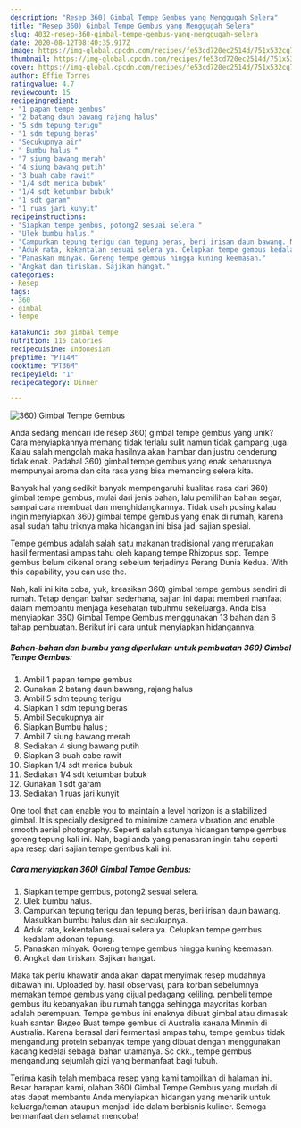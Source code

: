 ```yaml
---
description: "Resep 360) Gimbal Tempe Gembus yang Menggugah Selera"
title: "Resep 360) Gimbal Tempe Gembus yang Menggugah Selera"
slug: 4032-resep-360-gimbal-tempe-gembus-yang-menggugah-selera
date: 2020-08-12T08:40:35.917Z
image: https://img-global.cpcdn.com/recipes/fe53cd720ec2514d/751x532cq70/360-gimbal-tempe-gembus-foto-resep-utama.jpg
thumbnail: https://img-global.cpcdn.com/recipes/fe53cd720ec2514d/751x532cq70/360-gimbal-tempe-gembus-foto-resep-utama.jpg
cover: https://img-global.cpcdn.com/recipes/fe53cd720ec2514d/751x532cq70/360-gimbal-tempe-gembus-foto-resep-utama.jpg
author: Effie Torres
ratingvalue: 4.7
reviewcount: 15
recipeingredient:
- "1 papan tempe gembus"
- "2 batang daun bawang rajang halus"
- "5 sdm tepung terigu"
- "1 sdm tepung beras"
- "Secukupnya air"
- " Bumbu halus "
- "7 siung bawang merah"
- "4 siung bawang putih"
- "3 buah cabe rawit"
- "1/4 sdt merica bubuk"
- "1/4 sdt ketumbar bubuk"
- "1 sdt garam"
- "1 ruas jari kunyit"
recipeinstructions:
- "Siapkan tempe gembus, potong2 sesuai selera."
- "Ulek bumbu halus."
- "Campurkan tepung terigu dan tepung beras, beri irisan daun bawang. Masukkan bumbu halus dan air secukupnya."
- "Aduk rata, kekentalan sesuai selera ya. Celupkan tempe gembus kedalam adonan tepung."
- "Panaskan minyak. Goreng tempe gembus hingga kuning keemasan."
- "Angkat dan tiriskan. Sajikan hangat."
categories:
- Resep
tags:
- 360
- gimbal
- tempe

katakunci: 360 gimbal tempe 
nutrition: 115 calories
recipecuisine: Indonesian
preptime: "PT14M"
cooktime: "PT36M"
recipeyield: "1"
recipecategory: Dinner

---
```



![360) Gimbal Tempe Gembus](https://img-global.cpcdn.com/recipes/fe53cd720ec2514d/751x532cq70/360-gimbal-tempe-gembus-foto-resep-utama.jpg)

Anda sedang mencari ide resep 360) gimbal tempe gembus yang unik? Cara menyiapkannya memang tidak terlalu sulit namun tidak gampang juga. Kalau salah mengolah maka hasilnya akan hambar dan justru cenderung tidak enak. Padahal 360) gimbal tempe gembus yang enak seharusnya mempunyai aroma dan cita rasa yang bisa memancing selera kita.

Banyak hal yang sedikit banyak mempengaruhi kualitas rasa dari 360) gimbal tempe gembus, mulai dari jenis bahan, lalu pemilihan bahan segar, sampai cara membuat dan menghidangkannya. Tidak usah pusing kalau ingin menyiapkan 360) gimbal tempe gembus yang enak di rumah, karena asal sudah tahu triknya maka hidangan ini bisa jadi sajian spesial.

Tempe gembus adalah salah satu makanan tradisional yang merupakan hasil fermentasi ampas tahu oleh kapang tempe Rhizopus spp. Tempe gembus belum dikenal orang sebelum terjadinya Perang Dunia Kedua. With this capability, you can use the.


Nah, kali ini kita coba, yuk, kreasikan 360) gimbal tempe gembus sendiri di rumah. Tetap dengan bahan sederhana, sajian ini dapat memberi manfaat dalam membantu menjaga kesehatan tubuhmu sekeluarga. Anda bisa menyiapkan 360) Gimbal Tempe Gembus menggunakan 13 bahan dan 6 tahap pembuatan. Berikut ini cara untuk menyiapkan hidangannya.

<!--inarticleads1-->

##### Bahan-bahan dan bumbu yang diperlukan untuk pembuatan 360) Gimbal Tempe Gembus:

1. Ambil 1 papan tempe gembus
1. Gunakan 2 batang daun bawang, rajang halus
1. Ambil 5 sdm tepung terigu
1. Siapkan 1 sdm tepung beras
1. Ambil Secukupnya air
1. Siapkan  Bumbu halus ;
1. Ambil 7 siung bawang merah
1. Sediakan 4 siung bawang putih
1. Siapkan 3 buah cabe rawit
1. Siapkan 1/4 sdt merica bubuk
1. Sediakan 1/4 sdt ketumbar bubuk
1. Gunakan 1 sdt garam
1. Sediakan 1 ruas jari kunyit


One tool that can enable you to maintain a level horizon is a stabilized gimbal. It is specially designed to minimize camera vibration and enable smooth aerial photography. Seperti salah satunya hidangan tempe gembus goreng tepung kali ini. Nah, bagi anda yang penasaran ingin tahu seperti apa resep dari sajian tempe gembus kali ini. 

<!--inarticleads2-->

##### Cara menyiapkan 360) Gimbal Tempe Gembus:

1. Siapkan tempe gembus, potong2 sesuai selera.
1. Ulek bumbu halus.
1. Campurkan tepung terigu dan tepung beras, beri irisan daun bawang. Masukkan bumbu halus dan air secukupnya.
1. Aduk rata, kekentalan sesuai selera ya. Celupkan tempe gembus kedalam adonan tepung.
1. Panaskan minyak. Goreng tempe gembus hingga kuning keemasan.
1. Angkat dan tiriskan. Sajikan hangat.


Maka tak perlu khawatir anda akan dapat menyimak resep mudahnya dibawah ini. Uploaded by. hasil observasi, para korban sebelumnya memakan tempe gembus yang dijual pedagang keliling. pembeli tempe gembus itu kebanyakan ibu rumah tangga sehingga mayoritas korban adalah perempuan. Tempe gembus ini enaknya dibuat gimbal atau dimasak kuah santan Видео Buat tempe gembus di Australia канала Minmin di Australia. Karena berasal dari fermentasi ampas tahu, tempe gembus tidak mengandung protein sebanyak tempe yang dibuat dengan menggunakan kacang kedelai sebagai bahan utamanya. Sc dkk., tempe gembus mengandung sejumlah gizi yang bermanfaat bagi tubuh. 

Terima kasih telah membaca resep yang kami tampilkan di halaman ini. Besar harapan kami, olahan 360) Gimbal Tempe Gembus yang mudah di atas dapat membantu Anda menyiapkan hidangan yang menarik untuk keluarga/teman ataupun menjadi ide dalam berbisnis kuliner. Semoga bermanfaat dan selamat mencoba!
